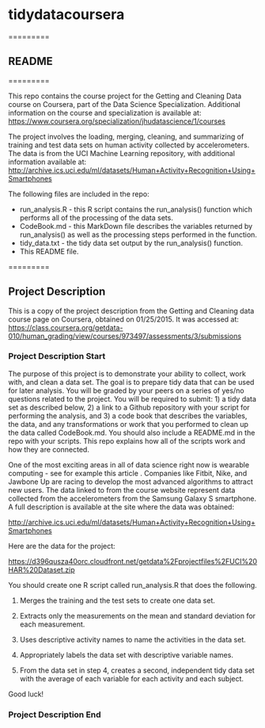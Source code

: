 # tidydatacoursera
=========
## README
=========

This repo contains the course project for the Getting and Cleaning Data course on Coursera, part of the Data Science Specialization. Additional information on the course and specialization is available at: https://www.coursera.org/specialization/jhudatascience/1/courses

The project involves the loading, merging, cleaning, and summarizing of training and test data sets on human activity collected by accelerometers. The data is from the UCI Machine Learning repository, with additional information available at: http://archive.ics.uci.edu/ml/datasets/Human+Activity+Recognition+Using+Smartphones 

The following files are included in the repo:
* run_analysis.R - this R script contains the run_analysis() function which performs all of the processing of the data sets.
* CodeBook.md - this MarkDown file describes the variables returned by run_analysis() as well as the processing steps performed in the function.
* tidy_data.txt - the tidy data set output by the run_analysis() function.
* This README file.

=========
## Project Description

This is a copy of the project description from the Getting and Cleaning data course page on Coursera, obtained on 01/25/2015. It was accessed at: https://class.coursera.org/getdata-010/human_grading/view/courses/973497/assessments/3/submissions

### Project Description Start

The purpose of this project is to demonstrate your ability to collect, work with, and clean a data set. The goal is to prepare tidy data that can be used for later analysis. You will be graded by your peers on a series of yes/no questions related to the project. You will be required to submit: 1) a tidy data set as described below, 2) a link to a Github repository with your script for performing the analysis, and 3) a code book that describes the variables, the data, and any transformations or work that you performed to clean up the data called CodeBook.md. You should also include a README.md in the repo with your scripts. This repo explains how all of the scripts work and how they are connected.  

One of the most exciting areas in all of data science right now is wearable computing - see for example this article . Companies like Fitbit, Nike, and Jawbone Up are racing to develop the most advanced algorithms to attract new users. The data linked to from the course website represent data collected from the accelerometers from the Samsung Galaxy S smartphone. A full description is available at the site where the data was obtained: 

http://archive.ics.uci.edu/ml/datasets/Human+Activity+Recognition+Using+Smartphones 

Here are the data for the project: 

https://d396qusza40orc.cloudfront.net/getdata%2Fprojectfiles%2FUCI%20HAR%20Dataset.zip 

You should create one R script called run_analysis.R that does the following. 

1. Merges the training and the test sets to create one data set.

2. Extracts only the measurements on the mean and standard deviation for each measurement. 

3. Uses descriptive activity names to name the activities in the data set.

4. Appropriately labels the data set with descriptive variable names. 

5. From the data set in step 4, creates a second, independent tidy data set with the average of each variable for each activity and each subject.

Good luck!

### Project Description End
